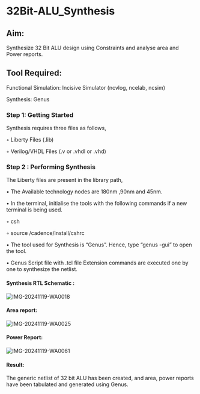 # 32Bit-ALU_Synthesis

## Aim:

Synthesize 32 Bit ALU design using Constraints and analyse area and Power reports.

## Tool Required:

Functional Simulation: Incisive Simulator (ncvlog, ncelab, ncsim)

Synthesis: Genus

### Step 1: Getting Started

Synthesis requires three files as follows,

◦ Liberty Files (.lib)

◦ Verilog/VHDL Files (.v or .vhdl or .vhd)

### Step 2 : Performing Synthesis

The Liberty files are present in the library path,

• The Available technology nodes are 180nm ,90nm and 45nm.

• In the terminal, initialise the tools with the following commands if a new terminal is being
used.

◦ csh

◦ source /cadence/install/cshrc

• The tool used for Synthesis is “Genus”. Hence, type “genus -gui” to open the tool.

• Genus Script file with .tcl file Extension commands are executed one by one to synthesize the netlist.

#### Synthesis RTL Schematic :
![IMG-20241119-WA0018](https://github.com/user-attachments/assets/7a428d75-1015-46de-8089-d20095013d7c)

#### Area report:
![IMG-20241119-WA0025](https://github.com/user-attachments/assets/1ee75d12-fb3e-42ee-9330-a57b71f0095c)

#### Power Report:
![IMG-20241119-WA0061](https://github.com/user-attachments/assets/35152a7a-8e15-4989-b65d-6564a73f60a5)

#### Result: 

The generic netlist of 32 bit ALU  has been created, and area, power reports have been tabulated and generated using Genus.
